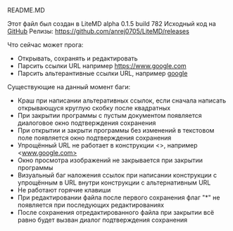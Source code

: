 README.MD

Этот файл был создан в LiteMD alpha 0.1.5 build 782
Исходный код на [GitHub](https://github.com/anrej0705/LiteMD/tree/LiteMD_alpha782)
Релизы: <https://github.com/anrej0705/LiteMD/releases>

Что сейчас может прога:
- Открывать, сохранять и редактировать
- Парсить ссылки URL например <https://www.google.com>
- Парсить альтерантивные ссылки URL, например [google](www.google.com)

Существующие на данный момент баги:
- Краш при написании альтеративных ссылок, если сначала написать открывающуся круглую скобку после квадратных
- При закрытии программы с пустым документом появляется диалоговое окно подтверждения сохранения
- При открытии и закрыти программы без изменений в текстовом поле появляется окно подтверждения сохранения
- Упрощённый URL не работает в конструкции <>, например <www.google.com>
- Окно просмотра изображений не закрывается при закрытии программы
- Визуальный баг наложения ссылок при написании конструкции с упрощённым в URL внутри конструкции с альтернативным URL
- Не работают горячие клавиши
- При редактировании файла после первого сохранения флаг "*" не появляется при последующих редактированиях
- После сохранения отредактированного файла при закрытии всё равно будет вызван диалог подтверждения сохранения
